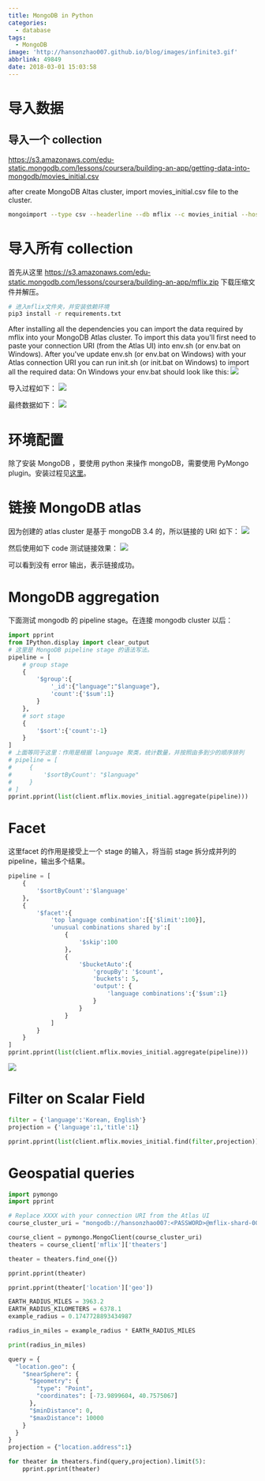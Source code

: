 ```yaml
---
title: MongoDB in Python
categories:
  - database
tags:
  - MongoDB
image: 'http://hansonzhao007.github.io/blog/images/infinite3.gif'
abbrlink: 49849
date: 2018-03-01 15:03:58
---
```


# 导入数据
## 导入一个 collection
https://s3.amazonaws.com/edu-static.mongodb.com/lessons/coursera/building-an-app/getting-data-into-mongodb/movies_initial.csv

after create MongoDB Altas cluster, import movies_initial.csv file to the cluster.

```bash
mongoimport --type csv --headerline --db mflix --c movies_initial --host "mflix-shard-00-00-1cvum.mongodb.net:27017,mflix-shard-00-01-1cvum.mongodb.net:27017,mflix-shard-00-02-1cvum.mongodb.net:27017"--authenticationDatabase admin --ssl --username hansonzhao007 --password Zxsh3017568 --file movies_initial.csv
```

<!-- more -->
# 导入所有 collection
首先从这里 https://s3.amazonaws.com/edu-static.mongodb.com/lessons/coursera/building-an-app/mflix.zip 下载压缩文件并解压。
```bash
# 进入mflix文件夹，并安装依赖环境
pip3 install -r requirements.txt
```

After installing all the dependencies you can import the data required by mflix into your MongoDB Atlas cluster.
To import this data you'll first need to paste your connection URI (from the Atlas UI) into env.sh (or env.bat on Windows).
After you've update env.sh (or env.bat on Windows) with your Atlas connection URI you can run init.sh (or init.bat on Windows) to import all the required data:
On Windows your env.bat should look like this:
![](1.png)

导入过程如下：
![](2.png)

最终数据如下：
![](3.png)

# 环境配置
除了安装 MongoDB ，要使用 python 来操作 mongoDB，需要使用 PyMongo plugin。安装过程见[这里](https://api.mongodb.com/python/current/installation.html)。

# 链接 MongoDB atlas

因为创建的 atlas cluster 是基于 mongoDB 3.4 的，所以链接的 URI 如下：
![](4.png)

然后使用如下 code 测试链接效果：
![](5.png)

可以看到没有 error 输出，表示链接成功。

# MongoDB aggregation
下面测试 mongodb 的 pipeline stage。在连接 mongodb cluster 以后：

```python
import pprint
from IPython.display import clear_output
# 这里是 MongoDB pipeline stage 的语法写法。
pipeline = [
    # group stage
    {
        '$group':{
            '_id':{"language":"$language"},
            'count':{'$sum':1}
        }
    },
    # sort stage
    {
        '$sort':{'count':-1}
    }
]
# 上面等同于这里：作用是根据 language 聚类，统计数量，并按照由多到少的顺序排列
# pipeline = [
#     {
#         '$sortByCount': "$language"
#     }
# ]
pprint.pprint(list(client.mflix.movies_initial.aggregate(pipeline)))
```

# Facet
这里facet 的作用是接受上一个 stage 的输入，将当前 stage 拆分成并列的 pipeline，输出多个结果。

```python
pipeline = [
    {
        '$sortByCount':'$language'
    },
    {
        '$facet':{
            'top language combination':[{'$limit':100}],
            'unusual combinations shared by':[
                {
                    '$skip':100
                },
                {
                    '$bucketAuto':{
                        'groupBy': '$count',
                        'buckets': 5,
                        'output': {
                            'language combinations':{'$sum':1}
                        }
                    }
                }
            ]
        }
    }
]
pprint.pprint(list(client.mflix.movies_initial.aggregate(pipeline)))
```
![](6.png)

# Filter on Scalar Field
```python
filter = {'language':'Korean, English'}
projection = {'language':1,'title':1}

pprint.pprint(list(client.mflix.movies_initial.find(filter,projection)))
```

# Geospatial queries
```python
import pymongo
import pprint

# Replace XXXX with your connection URI from the Atlas UI
course_cluster_uri = "mongodb://hansonzhao007:<PASSWORD>@mflix-shard-00-00-1cvum.mongodb.net:27017,mflix-shard-00-01-1cvum.mongodb.net:27017,mflix-shard-00-02-1cvum.mongodb.net:27017/test?ssl=true&replicaSet=mflix-shard-0&authSource=admin"

course_client = pymongo.MongoClient(course_cluster_uri)
theaters = course_client['mflix']['theaters']

theater = theaters.find_one({})

pprint.pprint(theater)

pprint.pprint(theater['location']['geo'])

EARTH_RADIUS_MILES = 3963.2
EARTH_RADIUS_KILOMETERS = 6378.1
example_radius = 0.1747728893434987

radius_in_miles = example_radius * EARTH_RADIUS_MILES

print(radius_in_miles)

query = {
  "location.geo": {
    "$nearSphere": {
      "$geometry": {
        "type": "Point",
        "coordinates": [-73.9899604, 40.7575067]
      },
      "$minDistance": 0,
      "$maxDistance": 10000
    }
  }
}
projection = {"location.address":1}

for theater in theaters.find(query,projection).limit(5):
    pprint.pprint(theater)
```
